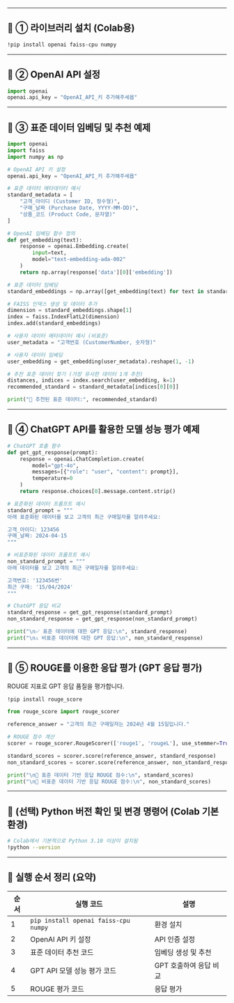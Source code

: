 
---

## 🚀 ① 라이브러리 설치 (Colab용)


```bash
!pip install openai faiss-cpu numpy
```

---

## 🚀 ② OpenAI API 설정


```python
import openai
openai.api_key = "OpenAI_API_키 추가해주세욥"
```

---

## 🚀 ③ 표준 데이터 임베딩 및 추천 예제


```python
import openai
import faiss
import numpy as np

# OpenAI API 키 설정
openai.api_key = "OpenAI_API_키 추가해주세욥"

# 표준 데이터 메타데이터 예시
standard_metadata = [
    "고객_아이디 (Customer ID, 정수형)",
    "구매_날짜 (Purchase Date, YYYY-MM-DD)",
    "상품_코드 (Product Code, 문자열)"
]

# OpenAI 임베딩 함수 정의
def get_embedding(text):
    response = openai.Embedding.create(
        input=text,
        model="text-embedding-ada-002"
    )
    return np.array(response['data'][0]['embedding'])

# 표준 데이터 임베딩
standard_embeddings = np.array([get_embedding(text) for text in standard_metadata])

# FAISS 인덱스 생성 및 데이터 추가
dimension = standard_embeddings.shape[1]
index = faiss.IndexFlatL2(dimension)
index.add(standard_embeddings)

# 사용자 데이터 메타데이터 예시 (비표준)
user_metadata = "고객번호 (CustomerNumber, 숫자형)"

# 사용자 데이터 임베딩
user_embedding = get_embedding(user_metadata).reshape(1, -1)

# 추천 표준 데이터 찾기 (가장 유사한 데이터 1개 추천)
distances, indices = index.search(user_embedding, k=1)
recommended_standard = standard_metadata[indices[0][0]]

print("🎯 추천된 표준 데이터:", recommended_standard)
```

---

## 🚀 ④ ChatGPT API를 활용한 모델 성능 평가 예제


```python
# ChatGPT 호출 함수
def get_gpt_response(prompt):
    response = openai.ChatCompletion.create(
        model="gpt-4o",
        messages=[{"role": "user", "content": prompt}],
        temperature=0
    )
    return response.choices[0].message.content.strip()

# 표준화된 데이터 프롬프트 예시
standard_prompt = """
아래 표준화된 데이터를 보고 고객의 최근 구매일자를 알려주세요:

고객_아이디: 123456
구매_날짜: 2024-04-15
"""

# 비표준화된 데이터 프롬프트 예시
non_standard_prompt = """
아래 데이터를 보고 고객의 최근 구매일자를 알려주세요:

고객번호: '123456번'
최근 구매: '15/04/2024'
"""

# ChatGPT 응답 비교
standard_response = get_gpt_response(standard_prompt)
non_standard_response = get_gpt_response(non_standard_prompt)

print("\n✅ 표준 데이터에 대한 GPT 응답:\n", standard_response)
print("\n⚠️ 비표준 데이터에 대한 GPT 응답:\n", non_standard_response)
```

---

## 🚀 ⑤ ROUGE를 이용한 응답 평가 (GPT 응답 평가)

ROUGE 지표로 GPT 응답 품질을 평가합니다.

```bash
!pip install rouge_score
```

```python
from rouge_score import rouge_scorer

reference_answer = "고객의 최근 구매일자는 2024년 4월 15일입니다."

# ROUGE 점수 계산
scorer = rouge_scorer.RougeScorer(['rouge1', 'rougeL'], use_stemmer=True)

standard_scores = scorer.score(reference_answer, standard_response)
non_standard_scores = scorer.score(reference_answer, non_standard_response)

print("\n📌 표준 데이터 기반 응답 ROUGE 점수:\n", standard_scores)
print("\n📌 비표준 데이터 기반 응답 ROUGE 점수:\n", non_standard_scores)
```

---

## 🚩 (선택) Python 버전 확인 및 변경 명령어 (Colab 기본환경)

```bash
# Colab에서 기본적으로 Python 3.10 이상이 설치됨
!python --version
```


---

## 📝 실행 순서 정리 (요약)

| 순서 | 실행 코드                                | 설명             |
| -- | ------------------------------------ | -------------- |
| 1  | `pip install openai faiss-cpu numpy` | 환경 설치          |
| 2  | OpenAI API 키 설정                      | API 인증 설정      |
| 3  | 표준 데이터 추천 코드                         | 임베딩 생성 및 추천    |
| 4  | GPT API 모델 성능 평가 코드                  | GPT 호출하여 응답 비교 |
| 5  | ROUGE 평가 코드                          | 응답 평가          |
